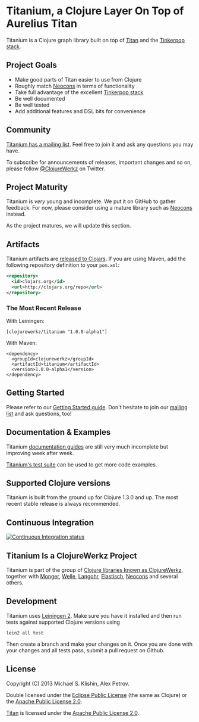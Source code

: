 # Titanium, a Clojure Layer On Top of Aurelius Titan

Titanium is a Clojure graph library built on top of [Titan](http://thinkaurelius.github.com/titan/)
and the [Tinkerpop stack](http://tinkerpop.com).


## Project Goals

 * Make good parts of Titan easier to use from Clojure
 * Roughly match [Neocons](http://clojureneo4j.info) in terms of functionality
 * Take full advantage of the excellent [Tinkerpop stack](http://tinkerpop.com)
 * Be well documented
 * Be well tested
 * Add additional features and DSL bits for convenience


## Community

[Titanium has a mailing list](https://groups.google.com/forum/#!forum/clojure-titanium). Feel free to join it and ask any questions you may have.

To subscribe for announcements of releases, important changes and so on, please follow [@ClojureWerkz](https://twitter.com/#!/clojurewerkz) on Twitter.


## Project Maturity

Titanium is *very* young and incomplete. We put it on GitHub to gather feedback. For now, please consider using
a mature library such as [Neocons](http://clojureneo4j.info) instead.

As the project matures, we will update this section.



## Artifacts

Titanium artifacts are [released to Clojars](https://clojars.org/clojurewerkz/titanium). If you are using Maven, add the following repository
definition to your `pom.xml`:

``` xml
<repository>
  <id>clojars.org</id>
  <url>http://clojars.org/repo</url>
</repository>
```

### The Most Recent Release

With Leiningen:

    [clojurewerkz/titanium "1.0.0-alpha1"]


With Maven:

    <dependency>
      <groupId>clojurewerkz</groupId>
      <artifactId>titanium</artifactId>
      <version>1.0.0-alpha1</version>
    </dependency>



## Getting Started

Please refer to our [Getting Started guide](http://titanium.clojurewerkz.org/articles/getting_started.html). Don't hesitate to join our [mailing list](https://groups.google.com/forum/#!forum/clojure-titanium) and ask questions, too!


## Documentation & Examples

Titanium [documentation guides](http://titanium.clojurewerkz.org) are still very
much incomplete but improving week after week.

[Titanium's test suite](https://github.com/clojurewerkz/titanium/tree/master/test/clojurewerkz/titanium) can be used to get more code examples.


## Supported Clojure versions

Titanium is built from the ground up for Clojure 1.3.0 and up. The most recent stable release
is always recommended.


## Continuous Integration

[![Continuous Integration status](https://secure.travis-ci.org/clojurewerkz/titanium.png)](http://travis-ci.org/clojurewerkz/titanium)



## Titanium Is a ClojureWerkz Project

Titanium is part of the group of [Clojure libraries known as ClojureWerkz](http://clojurewerkz.org), together with
[Monger](http://clojuremongodb.info), [Welle](http://clojureriak.info), [Langohr](http://clojurerabbitmq.info), [Elastisch](https://clojureelasticsearch.info), [Neocons](http://clojureneo4j.info) and several others.


## Development

Titanium uses [Leiningen 2](https://github.com/technomancy/leiningen/blob/master/doc/TUTORIAL.md). Make sure you have it installed and then run tests against
supported Clojure versions using

    lein2 all test

Then create a branch and make your changes on it. Once you are done with your changes and all tests pass, submit a pull request
on Github.



## License

Copyright (C) 2013 Michael S. Klishin, Alex Petrov.

Double licensed under the [Eclipse Public License](http://www.eclipse.org/legal/epl-v10.html) (the same as Clojure) or the [Apache Public License 2.0](http://www.apache.org/licenses/LICENSE-2.0.html).

[Titan](http://thinkaurelius.github.com/titan/) is licensed under the [Apache Public License 2.0](http://www.apache.org/licenses/LICENSE-2.0.html).

